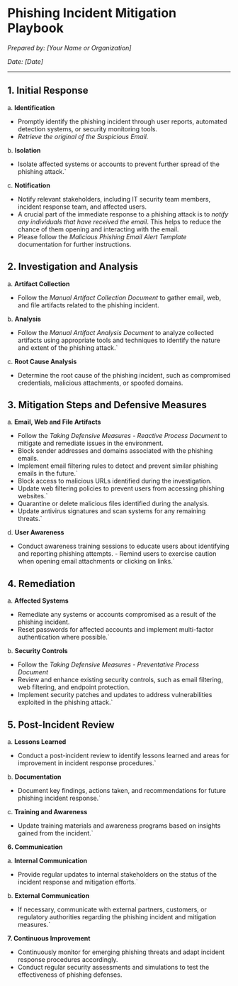 

# Phishing Incident Mitigation Playbook

_Prepared by: [Your Name or Organization]_

_Date: [Date]_

---

## 1. Initial Response

a. **Identification**
- Promptly identify the phishing incident through user reports, automated detection systems, or security monitoring tools.
- *Retrieve the original of the Suspicious Email.*

b. **Isolation**
- Isolate affected systems or accounts to prevent further spread of the phishing attack.`

c. **Notification**
- Notify relevant stakeholders, including IT security team members, incident response team, and affected users.
- A crucial part of the immediate response to a phishing attack is to *notify any individuals that have received the email*. This helps to reduce the chance of them opening and interacting with the email.
- Please follow the *Malicious Phishing Email Alert Template* documentation for further instructions.



## 2. Investigation and Analysis

a. **Artifact Collection**
- Follow the *Manual Artifact Collection Document* to gather email, web, and file artifacts related to the phishing incident.

b. **Analysis**
- Follow the *Manual Artifact Analysis Document* to analyze collected artifacts using appropriate tools and techniques to identify the nature and extent of the phishing attack.`

c. **Root Cause Analysis**
- Determine the root cause of the phishing incident, such as compromised credentials, malicious attachments, or spoofed domains.

## 3. Mitigation Steps and Defensive Measures

a. **Email, Web and File Artifacts**
- Follow the *Taking Defensive Measures - Reactive Process Document* to mitigate and remediate issues in the environment.
- Block sender addresses and domains associated with the phishing emails.   
- Implement email filtering rules to detect and prevent similar phishing emails in the future.`
- Block access to malicious URLs identified during the investigation.   
- Update web filtering policies to prevent users from accessing phishing websites.`
- Quarantine or delete malicious files identified during the analysis.   
- Update antivirus signatures and scan systems for any remaining threats.`

d. **User Awareness**
- Conduct awareness training sessions to educate users about identifying and reporting phishing attempts.   - Remind users to exercise caution when opening email attachments or clicking on links.`

## 4. Remediation

a. **Affected Systems**
- Remediate any systems or accounts compromised as a result of the phishing incident.   
- Reset passwords for affected accounts and implement multi-factor authentication where possible.`

b. **Security Controls**
- Follow the *Taking Defensive Measures - Preventative Process Document*
- Review and enhance existing security controls, such as email filtering, web filtering, and endpoint protection. 
- Implement security patches and updates to address vulnerabilities exploited in the phishing attack.`

## 5. Post-Incident Review

a. **Lessons Learned**
- Conduct a post-incident review to identify lessons learned and areas for improvement in incident response procedures.`

b. **Documentation**
- Document key findings, actions taken, and recommendations for future phishing incident response.`

c. **Training and Awareness**
- Update training materials and awareness programs based on insights gained from the incident.`

**6. Communication**

a. **Internal Communication**
- Provide regular updates to internal stakeholders on the status of the incident response and mitigation efforts.`

b. **External Communication**
- If necessary, communicate with external partners, customers, or regulatory authorities regarding the phishing incident and mitigation measures.`

**7. Continuous Improvement**

- Continuously monitor for emerging phishing threats and adapt incident response procedures accordingly.
- Conduct regular security assessments and simulations to test the effectiveness of phishing defenses.